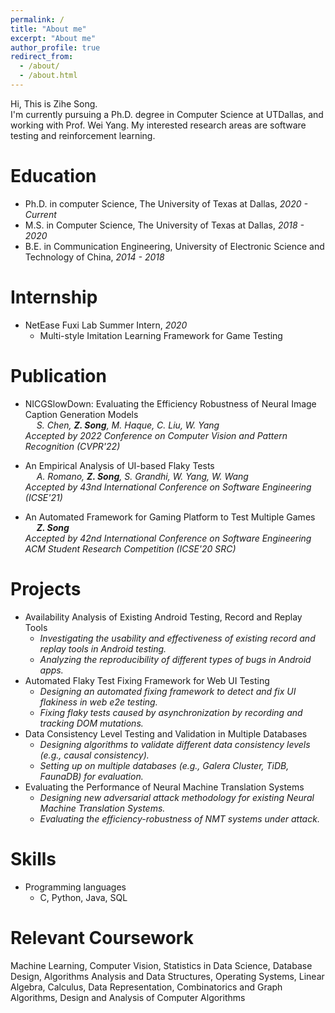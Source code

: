 ```yaml
---
permalink: /
title: "About me"
excerpt: "About me"
author_profile: true
redirect_from: 
  - /about/
  - /about.html
---
```


  Hi, This is Zihe Song. <br>
  I'm currently pursuing a Ph.D. degree in Computer Science at UTDallas, and working with Prof. Wei Yang. My interested research areas are software testing and reinforcement learning.
  

Education
======
* Ph.D. in computer Science, The University of Texas at Dallas, *2020 - Current*
* M.S. in Computer Science, The University of Texas at Dallas, *2018 - 2020*
* B.E. in Communication Engineering, University of Electronic Science and Technology of China, *2014 - 2018*


Internship
======
* NetEase Fuxi Lab Summer Intern, *2020*
  * Multi-style Imitation Learning Framework for Game Testing


Publication
======
* NICGSlowDown: Evaluating the Efficiency Robustness of Neural Image Caption Generation Models <br>
&ensp;&ensp; *S. Chen, __Z. Song__, M. Haque, C. Liu, W. Yang* <br>
_Accepted by 2022 Conference on Computer Vision and Pattern Recognition (CVPR'22)_

* An Empirical Analysis of UI-based Flaky Tests <br>
&ensp;&ensp; *A. Romano, __Z. Song__, S. Grandhi, W. Yang, W. Wang* <br>
_Accepted by 43nd International Conference on Software Engineering (ICSE'21)_

* An Automated Framework for Gaming Platform to Test Multiple Games <br>
&ensp;&ensp; *__Z. Song__* <br>
_Accepted by 42nd International Conference on Software Engineering ACM Student Research Competition (ICSE'20 SRC)_


Projects
======

* Availability Analysis of Existing Android Testing, Record and Replay Tools
  * _Investigating the usability and effectiveness of existing record and replay tools in Android testing._
  * _Analyzing the reproducibility of different types of bugs in Android apps._
* Automated Flaky Test Fixing Framework for Web UI Testing  		   		       
  * _Designing an automated fixing framework to detect and fix UI flakiness in web e2e testing._
  * _Fixing flaky tests caused by asynchronization by recording and tracking DOM mutations._
* Data Consistency Level Testing and Validation in Multiple Databases     			      
  * _Designing algorithms to validate different data consistency levels (e.g., causal consistency)._
  * _Setting up on multiple databases (e.g., Galera Cluster, TiDB, FaunaDB) for evaluation._
* Evaluating the Performance of Neural Machine Translation Systems         			      
  * _Designing new adversarial attack methodology for existing Neural Machine Translation Systems._
  * _Evaluating the efficiency-robustness of NMT systems under attack._

  
  
Skills
======
* Programming languages
  * C, Python, Java, SQL


Relevant Coursework
======
Machine Learning, Computer Vision, Statistics in Data Science, Database Design, Algorithms Analysis and Data Structures, Operating Systems, Linear Algebra, Calculus, Data Representation, Combinatorics and Graph Algorithms, Design and Analysis of Computer Algorithms
  
